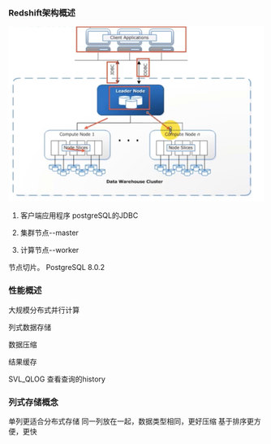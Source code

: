 
### Redshift架构概述

![Tux, the Linux mascot](./image/redshift_架构.png)
1. 客户端应用程序
postgreSQL的JDBC

2. 集群节点--master 
3. 计算节点--worker 

节点切片。
PostgreSQL 8.0.2 

### 性能概述

大规模分布式并行计算

列式数据存储

数据压缩  


结果缓存 

SVL_QLOG 查看查询的history 

### 列式存储概念
单列更适合分布式存储
同一列放在一起，数据类型相同，更好压缩
基于排序更方便，更快



